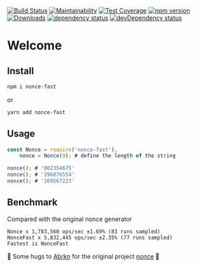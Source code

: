 [![Build Status](https://travis-ci.org/bmunoz89/nonce-fast.svg?branch=master)](https://travis-ci.org/bmunoz89/nonce-fast)
[![Maintainability](https://api.codeclimate.com/v1/badges/c3afc1fac7199fbbc9d5/maintainability)](https://codeclimate.com/github/bmunoz89/nonce-fast/maintainability)
[![Test Coverage](https://api.codeclimate.com/v1/badges/c3afc1fac7199fbbc9d5/test_coverage)](https://codeclimate.com/github/bmunoz89/nonce-fast/test_coverage)
[![npm version](https://badge.fury.io/js/nonce-fast.svg)](https://badge.fury.io/js/nonce-fast)
[![Downloads](https://img.shields.io/npm/dt/bmunoz89/nonce-fast.svg)](https://www.npmjs.com/package/bmunoz89/nonce-fast)
[![dependency status](https://david-dm.org/bmunoz89/nonce-fast.svg)](https://david-dm.org/bmunoz89/nonce-fast)
[![devDependency status](https://david-dm.org/bmunoz89/nonce-fast/dev-status.svg)](https://david-dm.org/bmunoz89/nonce-fast)

# Welcome

## Install

```bash
npm i nonce-fast
```

or

```bash
yarn add nonce-fast
```

## Usage

```javascript
const Nonce = require('nonce-fast'),
    nonce = Nonce(9); # define the length of the string

nonce(); # '802354675'
nonce(); # '296876554'
nonce(); # '269567223'

```

## Benchmark

Compared with the original nonce generator

```
Nonce x 1,783,560 ops/sec ±1.69% (83 runs sampled)
NonceFast x 5,832,445 ops/sec ±2.35% (77 runs sampled)
Fastest is NonceFast
```

🎉 Some hugs to [Abrkn][github-user-abrkn] for the original project [nonce][github-rep-nonce] 🍻

[github-user-abrkn]: https://github.com/abrkn
[github-rep-nonce]: https://github.com/abrkn/nonce